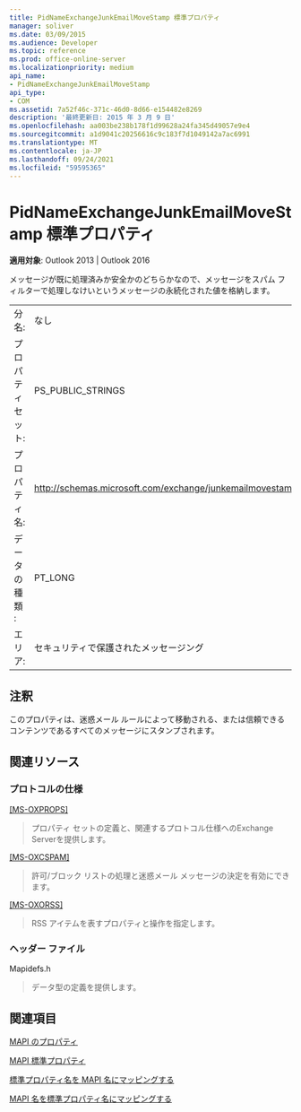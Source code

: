 ```yaml
---
title: PidNameExchangeJunkEmailMoveStamp 標準プロパティ
manager: soliver
ms.date: 03/09/2015
ms.audience: Developer
ms.topic: reference
ms.prod: office-online-server
ms.localizationpriority: medium
api_name:
- PidNameExchangeJunkEmailMoveStamp
api_type:
- COM
ms.assetid: 7a52f46c-371c-46d0-8d66-e154482e8269
description: '最終更新日: 2015 年 3 月 9 日'
ms.openlocfilehash: aa003be238b178f1d99628a24fa345d49057e9e4
ms.sourcegitcommit: a1d9041c20256616c9c183f7d1049142a7ac6991
ms.translationtype: MT
ms.contentlocale: ja-JP
ms.lasthandoff: 09/24/2021
ms.locfileid: "59595365"
---
```

# <a name="pidnameexchangejunkemailmovestamp-canonical-property"></a>PidNameExchangeJunkEmailMoveStamp 標準プロパティ

  
  
**適用対象**: Outlook 2013 | Outlook 2016 
  
メッセージが既に処理済みか安全かのどちらかなので、メッセージをスパム フィルターで処理しなけいというメッセージの永続化された値を格納します。
  
|||
|:-----|:-----|
|分名:  <br/> |なし  <br/> |
|プロパティ セット:  <br/> |PS_PUBLIC_STRINGS  <br/> |
|プロパティ名:  <br/> |http://schemas.microsoft.com/exchange/junkemailmovestamp  <br/> |
|データの種類 :   <br/> |PT_LONG  <br/> |
|エリア:  <br/> |セキュリティで保護されたメッセージング  <br/> |
   
## <a name="remarks"></a>注釈

このプロパティは、迷惑メール ルールによって移動される、または信頼できるコンテンツであるすべてのメッセージにスタンプされます。
  
## <a name="related-resources"></a>関連リソース

### <a name="protocol-specifications"></a>プロトコルの仕様

[[MS-OXPROPS]](https://msdn.microsoft.com/library/f6ab1613-aefe-447d-a49c-18217230b148%28Office.15%29.aspx)
  
> プロパティ セットの定義と、関連するプロトコル仕様へのExchange Serverを提供します。
    
[[MS-OXCSPAM]](https://msdn.microsoft.com/library/522f8587-4aed-4cd6-831b-40bd87862189%28Office.15%29.aspx)
  
> 許可/ブロック リストの処理と迷惑メール メッセージの決定を有効にできます。
    
[[MS-OXORSS]](https://msdn.microsoft.com/library/53bc9634-0040-4b5a-aecd-29781d826009%28Office.15%29.aspx)
  
> RSS アイテムを表すプロパティと操作を指定します。
    
### <a name="header-files"></a>ヘッダー ファイル

Mapidefs.h
  
> データ型の定義を提供します。
    
## <a name="see-also"></a>関連項目



[MAPI のプロパティ](mapi-properties.md)
  
[MAPI 標準プロパティ](mapi-canonical-properties.md)
  
[標準プロパティ名を MAPI 名にマッピングする](mapping-canonical-property-names-to-mapi-names.md)
  
[MAPI 名を標準プロパティ名にマッピングする](mapping-mapi-names-to-canonical-property-names.md)

